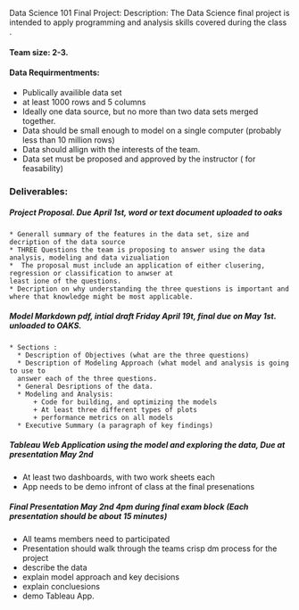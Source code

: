 Data Science 101 Final Project:
Description:  The Data Science final project is intended to apply programming and analysis skills covered during the class .

#### Team size: 2-3.

#### Data Requirmentments:
+ Publically availible data set
+ at least 1000 rows and 5 columns
+ Ideally one data source, but no more than two data sets merged together.
+ Data should be small enough to model on a single computer (probably less than 10 million rows)
+ Data should allign with the interests of the team.
+ Data set must be proposed and approved by the instructor ( for feasability) 

### Deliverables: 
##### Project Proposal. Due April 1st, word or text document uploaded to oaks
    * Generall summary of the features in the data set, size and decription of the data source
    * THREE Questions the team is proposing to answer using the data analysis, modeling and data vizualiation
    *  The proposal must include an application of either clusering, regression or classification to anwser at 
    least ione of the questions.
    * Decription on why understanding the three questions is important and where that knowledge might be most applicable.
##### Model Markdown pdf, intial draft Friday April 19t, final due on May 1st.  unloaded to OAKS. 
    * Sections : 
      * Description of Objectives (what are the three questions)
      * Description of Modeling Approach (what model and analysis is going to use to
      answer each of the three questions.
      * General Desriptions of the data. 
      * Modeling and Analysis:
          + Code for building, and optimizing the models
          + At least three different types of plots
          + performance metrics on all models 
      * Executive Summary (a paragraph of key findings)
##### Tableau Web Application using the model and exploring the data, Due at presentation May 2nd
  * At least two dashboards, with two work sheets each
  * App needs to be demo infront of class at the final presenations
  
##### Final Presentation May 2nd 4pm during final exam block (Each presentation should be about 15 minutes) 
  * All teams members need to participated
  * Presentation should walk through the teams crisp dm process for the project
  * describe the data
  * explain model approach and key decisions
  * explain concluesions
  * demo Tableau App.
  
  
  
  

  
 
    
    
    
   

